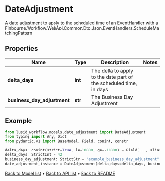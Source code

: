 # DateAdjustment

A date adjustment to apply to the scheduled time of an EventHandler with a Finbourne.Workflow.WebApi.Common.Dto.Json.EventHandlers.ScheduleMatchingPattern
## Properties
Name | Type | Description | Notes
------------ | ------------- | ------------- | -------------
**delta_days** | **int** | The delta to apply to the date part of the scheduled time, in days | 
**business_day_adjustment** | **str** | The Business Day Adjustment | 
## Example

```python
from lusid_workflow.models.date_adjustment import DateAdjustment
from typing import Any, Dict
from pydantic.v1 import BaseModel, Field, conint, constr

delta_days: conint(strict=True, le=10000, ge=-10000) = Field(..., alias="deltaDays", description="The delta to apply to the date part of the scheduled time, in days")
delta_days: StrictInt = 42
business_day_adjustment: StrictStr = "example_business_day_adjustment"
date_adjustment_instance = DateAdjustment(delta_days=delta_days, business_day_adjustment=business_day_adjustment)

```

[Back to Model list](../README.md#documentation-for-models) &#8226; [Back to API list](../README.md#documentation-for-api-endpoints) &#8226; [Back to README](../README.md)

